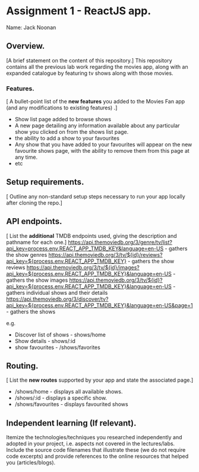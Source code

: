 
# Assignment 1 - ReactJS app.

Name: Jack Noonan

## Overview.

[A brief statement on the content of this repository.]
This repository contains all the previous lab work regarding the movies app, along with an expanded catalogue by featuring tv shows along with those movies.

### Features.
[ A bullet-point list of the __new features__ you added to the Movies Fan app (and any modifications to existing features) .]

+ Show list page added to browse shows
+ A new page detailing any information available about any particular show you clicked on from the shows list page.
+ the ability to add a show to your favourites
+ Any show that you have added to your favourites will appear on the new favourite shows page, with the ability to remove them from this page at any time.
+ etc

## Setup requirements.

[ Outline any non-standard setup steps necessary to run your app locally after cloning the repo.]

## API endpoints.

[ List the __additional__ TMDB endpoints used, giving the description and pathname for each one.] 
https://api.themoviedb.org/3/genre/tv/list?api_key=process.env.REACT_APP_TMDB_KEY&language=en-US - gathers the show genres
https://api.themoviedb.org/3/tv/${id}/reviews?api_key=${process.env.REACT_APP_TMDB_KEY} - gathers the show reviews
https://api.themoviedb.org/3/tv/${id}/images?api_key=${process.env.REACT_APP_TMDB_KEY}&language=en-US - gathers the show images
https://api.themoviedb.org/3/tv/${id}?api_key=${process.env.REACT_APP_TMDB_KEY}&language=en-US - gathers individual shows and their details
https://api.themoviedb.org/3/discover/tv?api_key=${process.env.REACT_APP_TMDB_KEY}&language=en-US&page=1 - gathers the shows

e.g.
+ Discover list of shows - shows/home
+ Show details - shows/:id
+ show favourites - /shows/favorites

## Routing.

[ List the __new routes__ supported by your app and state the associated page.]

+ /shows/home - displays all available shows.
+ /shows/:id - displays a specific show.
+ /shows/favourites - displays favourited shows


## Independent learning (If relevant).

Itemize the technologies/techniques you researched independently and adopted in your project, 
i.e. aspects not covered in the lectures/labs. Include the source code filenames that illustrate these 
(we do not require code excerpts) and provide references to the online resources that helped you (articles/blogs).